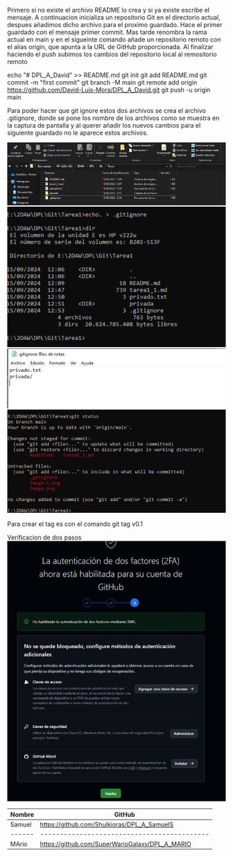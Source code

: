 Primero si no existe el archivo README lo crea y si ya existe escribe el mensaje.
A continuacion inicializa un repositorio Git en el directorio actual, despues añadimos dicho
archivo para el proximo guardado. Hace el primer guardado con el mensaje primer commit. Mas tarde renombra la rama actual en main y en el sigueinte comando añade un repositorio remoto con el alias origin, que apunta a la URL de GitHub proporcionada. Al finalizar haciendo el push subimos los cambios del repositorio local al remositorio remoto

echo "# DPL_A_David" >> README.md
git init
git add README.md
git commit -m "first commit"
git branch -M main
git remote add origin https://github.com/David-Luis-Mora/DPL_A_David.git
git push -u origin main

Para poder hacer que git ignore estos dos archivos se crea el archivo .gitignore, donde se pone los nombre de los archivos como se muestra en la captura de pantalla y al querer añadir los nuevos cambios para el siguiente guardado no le aparece estos archivos.

![alt text](image.png)
![alt text](image-1.png)
![alt text](image-2.png)
![alt text](image-3.png)

Para crear el tag es con el comando git tag v0.1

Verificacion de dos pasos
![alt text](image-4.png)

| Nombre | GitHub                                      |
| ------ | ------------------------------------------- |
| Samuel | https://github.com/Shulkioras/DPL_A_SamuelS |
| ------ | ------------------------------------------- |
| MArio | https://github.com/SuperWarioGalaxy/DPL_A_MARIO|

